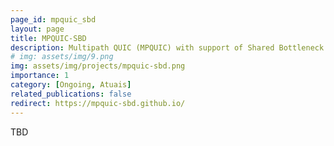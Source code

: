 ```yaml
---
page_id: mpquic_sbd
layout: page
title: MPQUIC-SBD
description: Multipath QUIC (MPQUIC) with support of Shared Bottleneck Detection (SBD)
# img: assets/img/9.png
img: assets/img/projects/mpquic-sbd.png
importance: 1
category: [Ongoing, Atuais]
related_publications: false
redirect: https://mpquic-sbd.github.io/
---
```


TBD
